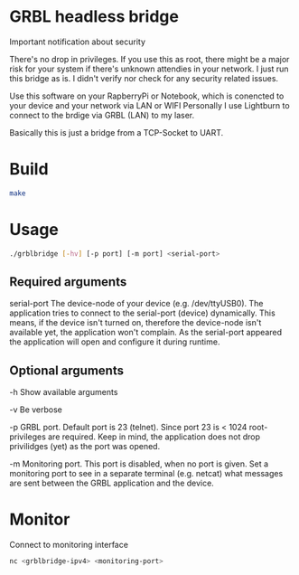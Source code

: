 # GRBL headless bridge

Important notification about security

There's no drop in privileges. If you use this as root, there might be a major risk for your system if there's unknown attendies in your network.
I just run this bridge as is. I didn't verify nor check for any security related issues.

Use this software on your RapberryPi or Notebook, which is conencted to your device and your network via LAN or WIFI
Personally I use Lightburn to connect to the brdige via GRBL (LAN) to my laser.

Basically this is just a bridge from a TCP-Socket to UART.

# Build
```bash
make
```

# Usage
```bash
./grblbridge [-hv] [-p port] [-m port] <serial-port>
```

## Required arguments

serial-port The device-node of your device (e.g. /dev/ttyUSB0).
The application tries to connect to the serial-port (device) dynamically.
This means, if the device isn't turned on, therefore the device-node isn't available yet, the application won't complain.
As the serial-port appeared the application will open and configure it during runtime.

## Optional arguments
-h Show available arguments


-v Be verbose


-p GRBL port. Default port is 23 (telnet). Since port 23 is < 1024 root-privileges are required.
Keep in mind, the application does not drop privilidges (yet) as the port was opened.


-m Monitoring port. This port is disabled, when no port is given.
Set a monitoring port to see in a separate terminal (e.g. netcat) what messages are sent between the GRBL application and the device.

# Monitor

Connect to monitoring interface
```bash
nc <grblbridge-ipv4> <monitoring-port>
```
